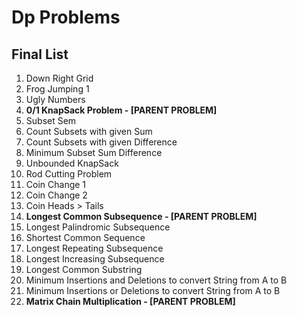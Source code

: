 <h1>Dp Problems</h1>
<h2>Final List</h2>
<ol>
<li>Down Right Grid</li>
<li>Frog Jumping 1</li>
<li>Ugly Numbers</li>
<li>
	<strong>
	0/1 KnapSack Problem - [PARENT PROBLEM]
	</strong>
</li>
<li>Subset Sem</li>
<li>Count Subsets with given Sum</li>	
<li>Count Subsets with given Difference</li>
<li>Minimum Subset Sum Difference</li>
<li>Unbounded KnapSack</li>
<li>Rod Cutting Problem</li>
<li>Coin Change 1</li>
<li>Coin Change 2</li>
<li>Coin Heads > Tails</li>
<li>
	<strong>
	Longest Common Subsequence - [PARENT PROBLEM]
	</strong>
</li>
<li>Longest Palindromic Subsequence</li>
<li>Shortest Common Sequence</li>
<li>Longest Repeating Subsequence</li>
<li>Longest Increasing Subsequence</li>
<li>Longest Common Substring</li>
<li>Minimum Insertions and Deletions to convert String from A to B</li>
<li>Minimum Insertions or Deletions to convert String from A to B</li>
<li>
	<strong>
	Matrix Chain Multiplication - [PARENT PROBLEM]
	</strong>
</li>
</ol>